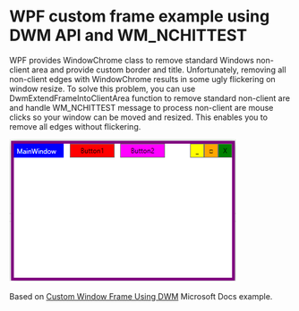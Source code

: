 # WPF custom frame example using DWM API and WM_NCHITTEST

WPF provides WindowChrome class to remove standard Windows non-client area and provide custom border and title. Unfortunately, removing all non-client edges with WindowChrome results in some ugly flickering on window resize. To solve this problem, you can use DwmExtendFrameIntoClientArea function to remove standard non-client are and handle WM_NCHITTEST message to process non-client are mouse clicks so your window can be moved and resized. This enables you to remove all edges without flickering.

![screenshot](wpfcustomborder.png)

Based on [Custom Window Frame Using DWM](https://docs.microsoft.com/en-us/windows/win32/dwm/customframe) Microsoft Docs example.
